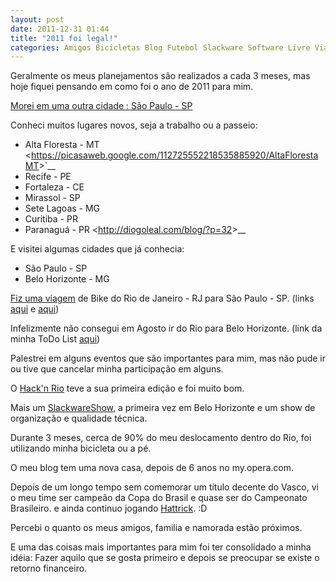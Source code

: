 ```yaml
---
layout: post
date: 2011-12-31 01:44
title: "2011 foi legal!"
categories: Amigos Bicicletas Blog Futebol Slackware Software Livre Viagens
---
```


Geralmente os meus planejamentos são realizados a cada 3 meses, mas hoje
fiquei pensando em como foi o ano de 2011 para mim.

[Morei em uma outra cidade : São Paulo -
SP](http://diogoleal.com/blog/?p=12)

Conheci muitos lugares novos, seja a trabalho ou a passeio:

-   Alta Floresta - MT
    &lt;<https://picasaweb.google.com/112725552218535885920/AltaFlorestaMT>&gt;\`\_\_
-   Recife - PE
-   Fortaleza - CE
-   Mirassol - SP
-   Sete Lagoas - MG
-   Curitiba - PR
-   Paranaguá - PR &lt;<http://diogoleal.com/blog/?p=32>&gt;\_\_

E visitei algumas cidades que já conhecia:

-   São Paulo - SP
-   Belo Horizonte - MG

[Fiz uma
viagem](http://onionstand.blogspot.com/2011/05/real-perl-ironmen.html)
de Bike do Rio de Janeiro - RJ para São Paulo - SP. (links
[aqui](http://my.opera.com/diogoleal/blog/2011/05/10/a-prepa-2) e
[aqui](http://my.opera.com/diogoleal/blog/2011/05/22/a-viagem-para-s))

Infelizmente não consegui em Agosto ir do Rio para Belo Horizonte. (link
da minha ToDo List [aqui](http://diogoleal.com/bike/Viagem_Rio-BH.txt))

Palestrei em alguns eventos que são importantes para mim, mas não pude
ir ou tive que cancelar minha participação em alguns.

O [Hack'n Rio](http://hacknrio.org/) teve a sua primeira edição e foi
muito bom.

Mais um [SlackwareShow](http://slackshow.slackwarebrasil.org/), a
primeira vez em Belo Horizonte e um show de organização e qualidade
técnica.

Durante 3 meses, cerca de 90% do meu deslocamento dentro do Rio, foi
utilizando minha bicicleta ou a pé.

O meu blog tem uma nova casa, depois de 6 anos no my.opera.com.

Depois de um longo tempo sem comemorar um título decente do Vasco, vi o
meu time ser campeão da Copa do Brasil e quase ser do Campeonato
Brasileiro. e ainda continuo jogando
[Hattrick](http://www91.hattrick.org/Club/?TeamID=433210). :D

Percebi o quanto os meus amigos, familia e namorada estão próximos.

E uma das coisas mais importantes para mim foi ter consolidado a minha
idéia: Fazer aquilo que se gosta primeiro e depois se preocupar se
existe o retorno financeiro.
